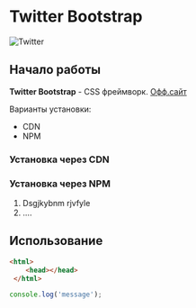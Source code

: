 # Twitter Bootstrap
![Twitter](https://www.infoflot.com/imgadmn/Infoflot_logo_blue_RGB.png)

## Начало работы
**Twitter Bootstrap** - CSS фреймворк. [Офф.сайт](htpps://getbootstrap.com)

Варианты установки:
* CDN
* NPM

### Установка через CDN

### Установка через NPM

1. Dsgjkybnm rjvfyle
1. ....

## Использование

```html
<html>
    <head></head>
 </html>   
```
```javascript
console.log('message');
```